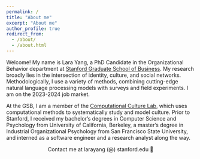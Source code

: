 ```yaml
---
permalink: /
title: "About me"
excerpt: "About me"
author_profile: true
redirect_from: 
  - /about/
  - /about.html
---
```


Welcome! My name is Lara Yang, a PhD Candidate in the Organizational Behavior department at [Stanford Graduate School of Business](https://www.gsb.stanford.edu/programs/phd/academic-experience/students/lara-yang). My research broadly lies in the intersection of identity, culture, and social networks. Methodologically, I use a variety of methods, combining cutting-edge natural language processing models with surveys and field experiments. I am on the 2023-2024 job market.

At the GSB, I am a member of the [Computational Culture Lab](https://www.comp-culture.org/), which uses computational methods to systematically study and model culture. Prior to Stanford, I received my bachelor’s degrees in Computer Science and Psychology from University of California, Berkeley, a master’s degree in Industrial Organizational Psychology from San Francisco State University, and interned as a software engineer and a research analyst along the way.

<div align="center">Contact me at larayang (@) stanford.edu 📩</div>
